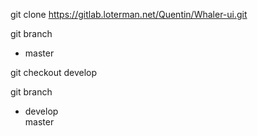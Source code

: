 git clone https://gitlab.loterman.net/Quentin/Whaler-ui.git

git branch
* master

git checkout develop

git branch
* develop  
master